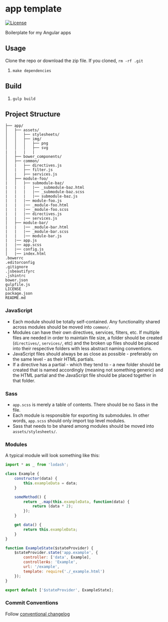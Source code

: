 # app template

[![License](http://img.shields.io/badge/license-MIT-blue.svg?style=flat)](https://github.com/paradox41/app-template)

Boilerplate for my Angular apps

## Usage

Clone the repo or download the zip file. If you cloned, `rm -rf .git`

1. `make dependencies`

## Build

1. `gulp build`

## Project Structure

```
├── app/
│   ├── assets/
│   │   ├── stylesheets/
│   │   ├── img/
│   │   │   ├── png
│   │   │   ├── svg
|   |   |   |
│   ├── bower_components/
│   ├── common/
│   |   ├── directives.js
│   |   ├── filter.js
│   |   ├── services.js
│   ├── module-foo/
|   │   ├── submodule-baz/
|   |   |   |── _submodule-baz.html
|   |   |   |── _submodule-baz.scss
|   |   |   |── submodule-baz.js
|   |   |── module-foo.js
|   |   |── _module-foo.html
|   |   |── _module-foo.scss
|   |   |── directives.js
|   |   |── services.js
│   ├── module-bar/
|   |   |── _module-bar.html
|   |   |── _module-bar.scss
|   |   |── module-bar.js
|   |── app.js
|   |── app.scss
|   |── config.js
│   |── index.html
.bowerrc
.editorconfig
.gitignore
.jsbeautifyrc
.jshintrc
bower.json
gulpfile.js
LICENSE
package.json
README.md
```

### JavaScript
- Each module should be totally self-contained. Any functionality shared across modules should be moved into `common/`.
- Modules can have their own directives, services, filters, etc. If multiple files are needed in order to maintain file size,
a folder should be created (`directives/`, `services/`, etc) and the broken up files should be placed into their respective folders
with less abstract naming conventions.
- JavaScript files should always be as close as possible - preferably on the same level - as their HTML partials.
- If a directive has a partial - which they tend to - a new folder should be created that is named accordingly (meaning not something generic)
and the HTML partial and the JavaScript file should be placed together in that folder.

### Sass
- `app.scss` is merely a table of contents. There should be no Sass in the file.
- Each module is responsible for exporting its submodules. In other words, `app.scss` should only import top level modules.
- Sass that needs to be shared among modules should be moved into `assets/stylesheets/`.

### Modules

A typical module will look something like this:

```javascript
import * as _ from 'lodash';

class Example {
    constructor(data) {
        this.exampleData = data;
    }

    someMethod() {
        return _.map(this.exampleData, function(data) {
            return (data * 2);
        });
    }

    get data() {
        return this.exampleData;
    }
}

function ExampleState($stateProvider) {
    $stateProvider.state('app.example', {
        controller: ['data', Example],
        controllerAs: 'Example',
        url: '/example',
        template: require('./_example.html')
    });
}

export default ['$stateProvider', ExampleState];
```

### Commit Conventions

Follow [conventional changelog](https://github.com/ajoslin/conventional-changelog/blob/master/CONVENTIONS.md)
